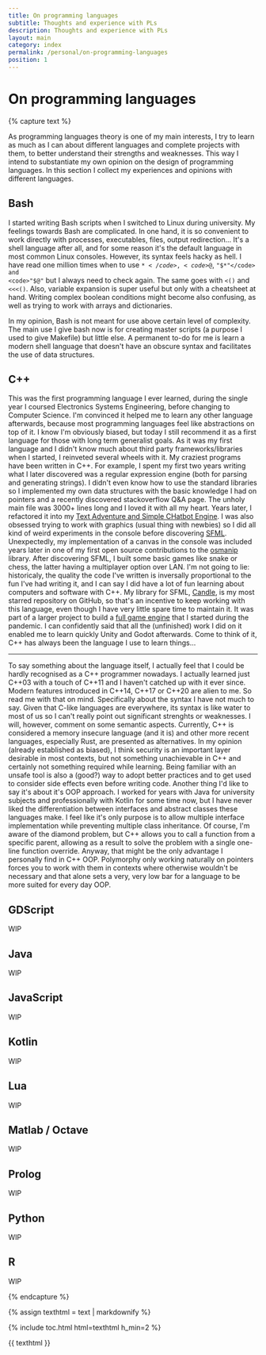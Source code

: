 ```yaml
---
title: On programming languages
subtitle: Thoughts and experience with PLs
description: Thoughts and experience with PLs
layout: main
category: index
permalink: /personal/on-programming-languages
position: 1
---
```

# On programming languages

{% capture text %}

As programming languages theory is one of my main interests, I try to learn as much as I can about different languages and complete projects with them, to better understand their strengths and weaknesses. This way I intend to substantiate my own opinion on the design of programming languages. In this section I collect my experiences and opinions with different languages.

## Bash
            
I started writing Bash scripts when I switched to Linux during university. My feelings towards Bash are complicated. In one hand, it is so convenient to work directly with processes, executables, files, output redirection... It's a shell language after all, and for some reason it's the default language in most common Linux consoles. However, its syntax feels hacky as hell. I have read one million times when to use <code>$*</code>, <code>$@</code>, <code>"$*"</code> and <code>"$@"</code> but I always need to check again. The same goes with <code><()</code> and <code><<<()</code>. Also, variable expansion is super useful but only with a cheatsheet at hand. Writing complex boolean conditions might become also confusing, as well as trying to work with arrays and dictionaries. 
                
In my opinion, Bash is not meant for use above certain level of complexity. The main use I give bash now is for creating master scripts (a purpose I used to give Makefile) but little else. A permanent to-do for me is learn a modern shell language that doesn't have an obscure syntax and facilitates the use of data structures.
## C++
This was the first programming language I ever learned, during the single year I coursed Electronics Systems Engineering, before changing to Computer Science. I'm convinced it helped me to learn any other language afterwards, because most programming languages feel like abstractions on top of it. I know I'm obviously biased, but today I still recommend it as a first language for those with long term generalist goals.
As it was my first language and I didn't know much about third party frameworks/libraries when I started, I reinveted several wheels with it. My craziest programs have been written in C++. For example, I spent my first two years writing what I later discovered was a regular expression engine (both for parsing and generating strings). I didn't even know how to use the standard libraries so I implemented my own data structures with the basic knowledge I had on pointers and a recently discovered stackoverflow Q&A page. The unholy main file was 3000+ lines long and I loved it with all my heart. Years later, I refactored it into my <a href="https://github.com/miguelmj/tasche">Text Adventure and Simple CHatbot Engine</a>. I was also obsessed trying to work with graphics (usual thing with newbies) so I did all kind of weird experiments in the console before discovering <a href="https://www.sfml-dev.org/">SFML</a>. Unexpectedly, my implementation of a canvas in the console was included years later in one of my first open source contributions to the <a href="https://github.com/JustWhit3/osmanip">osmanip</a> library. After discovering SFML, I built some basic games like snake or chess, the latter having a multiplayer option over LAN. I'm not going to lie: historicaly, the quality the code I've written is inversally proportional to the fun I've had writing it, and I can say I did have a lot of fun learning about computers and software with C++.
My library for SFML, <a href="https://github.com/MiguelMJ/Candle">Candle</a>, is my most starred repository on GitHub, so that's an incentive to keep working with this language, even though I have very little spare time to maintain it. It was part of a larger project to build a <a href="https://github.com/MiguelMJ/Velero-Engine">full game engine</a> that I started during the pandemic. I can confidently said that all the (unfinished) work I did on it enabled me to learn quickly Unity and Godot afterwards. Come to think of it, C++ has always been the language I use to learn things...
        
***
To say something about the language itself, I actually feel that I could be hardly recognised as a C++ programmer nowadays. I actually learned just C++03 with a touch of C++11 and I haven't catched up with it ever since. Modern features introduced in C++14, C++17 or C++20 are alien to me. So read me with that on mind.
Specifically about the syntax I have not much to say. Given that C-like languages are everywhere, its syntax is like water to most of us so I can't really point out significant strenghts or weaknesses. I will, however, comment on some semantic aspects.
Currently, C++ is considered a memory insecure language (and it is) and other more recent languages, especially Rust, are presented as alternatives. In my opinion (already established as biased), I think security is an important layer desirable in most contexts, but not something unachievable in C++ and certainly not something required while learning. Being familiar with an unsafe tool is also a (good?) way to adopt better practices and to get used to consider side effects even before writing code.
Another thing I'd like to say it's about it's OOP approach. I worked for years with Java for university subjects and professionally with Kotlin for some time now, but I have never liked the differentiation between interfaces and abstract classes these languages make. I feel like it's only purpose is to allow multiple interface implementation while preventing multiple class inheritance. Of course, I'm aware of the diamond problem, but C++ allows you to call a function from a specific parent, allowing as a result to solve the problem with a single one-line function override. Anyway, that might be the only advantage I personally find in C++ OOP. Polymorphy only working naturally on pointers forces you to work with them in contexts where otherwise wouldn't be necessary and that alone sets a very, very low bar for a language to be more suited for every day OOP. 
        
## GDScript

WIP

## Java

WIP

## JavaScript

WIP

## Kotlin

WIP

## Lua

WIP

## Matlab / Octave

WIP

## Prolog

WIP

## Python

WIP

## R

WIP

{% endcapture %}

{% assign texthtml = text | markdownify %}

<nav role="doc-index" id="toc" class="card">
    {% include toc.html html=texthtml h_min=2 %}
</nav>

{{ texthtml }}